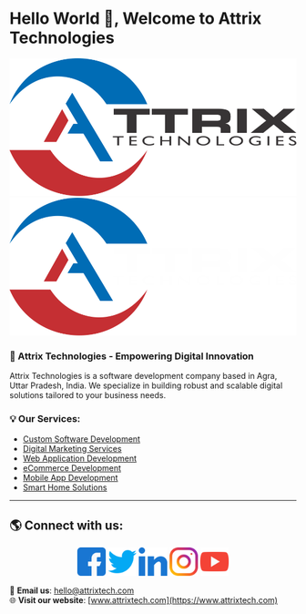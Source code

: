 # Hello World 👋, Welcome to Attrix Technologies

![Attrix Technologies Logo](https://raw.githubusercontent.com/attrixtech/.github/514577144a206509fcc1520ba7c97faa0c1f324f/logo-dark.svg#gh-light-mode-only)
![Attrix Technologies Logo](https://raw.githubusercontent.com/attrixtech/.github/514577144a206509fcc1520ba7c97faa0c1f324f/logo-light.svg#gh-dark-mode-only)

### 🚀 Attrix Technologies - Empowering Digital Innovation

Attrix Technologies is a software development company based in Agra, Uttar Pradesh, India. We specialize in building robust and scalable digital solutions tailored to your business needs.

### 💡 Our Services:

- [Custom Software Development](https://www.attrixtech.com/custom-software-development)
- [Digital Marketing Services](https://www.attrixtech.com/digital-marketing)
- [Web Application Development](https://www.attrixtech.com/web-development)
- [eCommerce Development](https://www.attrixtech.com/ecommerce-development)
- [Mobile App Development](https://www.attrixtech.com/services/mobile-app-development)
- [Smart Home Solutions](https://www.attrixtech.com/smart-home-solutions)

---

## 🌎 Connect with us:

<p align="center">
    <a href="https://www.facebook.com/attrixtech" target="_blank" style="text-decoration: none;">
        <img src="https://raw.githubusercontent.com/developervijay7/developervijay7/main/images/icons/facebook.svg" alt="Facebook" height="50" width="50" />
    </a>
    <a href="https://twitter.com/attrixtech" target="_blank" style="text-decoration: none;">
        <img src="https://raw.githubusercontent.com/developervijay7/developervijay7/main/images/icons/twitter.svg" alt="Twitter" height="50" width="50" />
    </a>
    <a href="https://in.linkedin.com/company/attrix-technologies" target="_blank" style="text-decoration: none;">
        <img src="https://raw.githubusercontent.com/developervijay7/developervijay7/main/images/icons/linked-in-alt.svg" alt="LinkedIn" height="50" width="50" />
    </a>
    <a href="https://www.instagram.com/attrixtech" target="_blank" style="text-decoration: none;">
        <img src="https://raw.githubusercontent.com/developervijay7/developervijay7/main/images/icons/instagram.svg" alt="Instagram" height="50" width="50" />
    </a>
    <a href="https://www.youtube.com/@attrixtech" target="_blank" style="text-decoration: none;">
        <img src="https://raw.githubusercontent.com/developervijay7/developervijay7/main/images/icons/youtube.svg" alt="YouTube" height="50" width="50" />
    </a>
</p>

📩 **Email us**: [hello@attrixtech.com](mailto:hello@attrixtech.com)  
🌐 **Visit our website**: [www.attrixtech.com](https://www.attrixtech.com)
